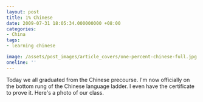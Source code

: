 ```yaml
---
layout: post
title: 1% Chinese
date: 2009-07-31 18:05:34.000000000 +08:00
categories:
- China
tags:
- learning chinese

image: /assets/post_images/article_covers/one-percent-chinese-full.jpg
oneline: ''
---
```

Today we all graduated from the Chinese precourse. I'm now officially on the bottom rung of the Chinese language ladder. I even have the certificate to prove it. Here's a photo of our class.